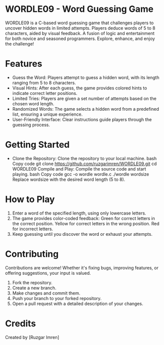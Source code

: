 # WORDLE09 - Word Guessing Game 
WORDLE09 is a C-based word guessing game that challenges players to uncover hidden words in limited attempts. Players deduce words of 5 to 8 characters, aided by visual feedback. A fusion of logic and entertainment for both novice and seasoned programmers. Explore, enhance, and enjoy the challenge!

# Features 
* Guess the Word: Players attempt to guess a hidden word, with its length ranging from 5 to 8 characters. 
* Visual Hints: After each guess, the game provides colored hints to indicate correct letter positions. 
* Limited Tries: Players are given a set number of attempts based on the chosen word length. 
* Randomized Words: The game selects a hidden word from a predefined list, ensuring a unique experience. 
* User-Friendly Interface: Clear instructions guide players through the guessing process.

# Getting Started
* Clone the Repository: Clone the repository to your local machine. bash Copy code git clone https://github.com/ruzgarimren/WORDLE09.git cd WORDLE09 Compile and Play: Compile the source code and start playing. bash Copy code gcc -o wordle wordle.c ./wordle wordsize Replace wordsize with the desired word length (5 to 8).

# How to Play 
1. Enter a word of the specified length, using only lowercase letters. 
2. The game provides color-coded feedback: Green for correct letters in the correct position. Yellow for correct letters in the wrong position. Red for incorrect letters.
3. Keep guessing until you discover the word or exhaust your attempts.
 
# Contributing 
Contributions are welcome! Whether it's fixing bugs, improving features, or offering suggestions, your input is valued. 
1. Fork the repository.
2. Create a new branch.
3. Make changes and commit them.
4. Push your branch to your forked repository.
5. Open a pull request with a detailed description of your changes.

# Credits 
Created by [Ruzgar Imren]
